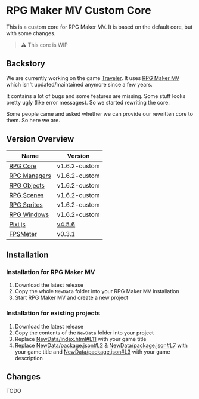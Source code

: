 # RPG Maker MV Custom Core

This is a custom core for RPG Maker MV. It is based on the default core, but with some changes.

> :warning: This core is WIP

## Backstory

We are currently working on the game [Traveler](https://traveler-rpg.dev).
It uses [RPG Maker MV](https://rpgmakerofficial.com/product/mv/) which isn't updated/maintained anymore since a few years.

It contains a lot of bugs and some features are missing. Some stuff looks pretty ugly (like error messages).
So we started rewriting the core.

Some people came and asked whether we can provide our rewritten core to them.
So here we are.

## Version Overview

| Name                                       | Version                                                        |
| ------------------------------------------ | -------------------------------------------------------------- |
| [RPG Core](NewData/js/rpg_core.js)         | v1.6.2-custom                                                  |
| [RPG Managers](NewData/js/rpg_managers.js) | v1.6.2-custom                                                  |
| [RPG Objects](jNewData/s/rpg_objects.js)   | v1.6.2-custom                                                  |
| [RPG Scenes](NewData/js/rpg_scenes.js)     | v1.6.2-custom                                                  |
| [RPG Sprites](NewData/js/rpg_sprites.js)   | v1.6.2-custom                                                  |
| [RPG Windows](NewData/js/rpg_windows.js)   | v1.6.2-custom                                                  |
| [Pixi.js](NewData/js/libs/pixi.js)         | [v4.5.6](https://github.com/pixijs/pixijs/releases/tag/v4.5.6) |
| [FPSMeter](NewData/js/libs/fpsmeter.js)    | v0.3.1                                                         |

## Installation

### Installation for RPG Maker MV

1. Download the latest release
2. Copy the whole `NewData` folder into your RPG Maker MV installation
3. Start RPG Maker MV and create a new project

### Installation for existing projects

1. Download the latest release
2. Copy the contents of the `NewData` folder into your project
3. Replace [NewData/index.html#L11](https://github.com/Aiko-IT-Systems/rmmv-core/blob/main/NewData/index.html#L11) with your game title
4. Replace [NewData/package.json#L2](https://github.com/Aiko-IT-Systems/rmmv-core/blob/main/NewData/package.json#L2) & [NewData/package.json#L7](https://github.com/Aiko-IT-Systems/rmmv-core/blob/main/NewData/package.json#L7) with your game title and [NewData/package.json#L3](https://github.com/Aiko-IT-Systems/rmmv-core/blob/main/NewData/package.json#L2) with your game description

## Changes

TODO